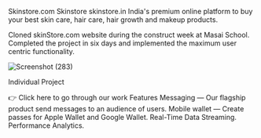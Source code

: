 Skinstore.com
Skinstore skinstore.in India's premium online platform to buy your best skin care, hair care, hair growth and makeup products.

Cloned skinStore.com website during the construct week at Masai School. Completed the project in six days and implemented the maximum user centric functionality.



![Screenshot (283)](https://user-images.githubusercontent.com/112767782/232887109-e3fbd7a7-8d3d-4817-8ea7-747d8f08f3de.png)

Individual Project

👉 Click here to go through our work
Features
Messaging — Our flagship product
send messages to an audience of users.
Mobile wallet — Create passes for Apple Wallet and Google Wallet.
Real-Time Data Streaming.
Performance Analytics.
